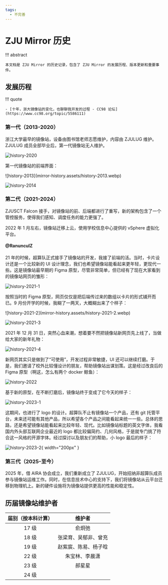 ```yaml
---
tags:
  - 不完善
---
```


# ZJU Mirror 历史

!!! abstract

    本文档是 ZJU Mirror 的历史记录，包含了 ZJU Mirror 的发展历程、版本更新和重要事件。

## 发展历程

!!! quote

    - [十年，浙大镜像站的变化，也聊聊我开发的过程 - CC98 论坛](https://www.cc98.org/topic/5586111)

### 第一代（2013-2020）

浙江大学最早的镜像站，设备由图书馆老师志愿维护，内容由 ZJULUG 维护。ZJULUG 成员全部毕业后，第一代镜像站无人维护。

![history-2020](mirror-history.assets/history-2020.webp)

第一代镜像站的前端界面：

<div class="grid cards" markdown>
![history-2013](mirror-history.assets/history-2013.webp)

![history-2014](mirror-history.assets/history-2014.webp)
</div>

### 第二代（2021-2024）

ZJUSCT Falcon 接手，对镜像站的前、后端都进行了重写，新的架构包含了一个管控服务，使得我们感知、调度任务的能力更强了。

2022 年 1 月左右，镜像站迁移上云，使用学校信息中心提供的 vSphere 虚拟化平台。

#### @RanunculZ

21 年的时候，超算队正式接手了镜像站的开发，我接了前端的活。当时，卡片设计还是一个比较新的 UI 设计理念，我们也希望镜像站能看起来更年轻，更现代一些。这是镜像站最早期的 Figma 原型，尽管非常简单，但已经有了现在大家看到的镜像站网页的雏形：

![history-2021-1](mirror-history.assets/history-2021-1.webp)

按照当时的 Figma 原型，网页仅仅是把后端传过来的数组以卡片的形式铺开而已。9 月份开学的时候，我糊了一两天，大概糊出来了个样子：

<div class="grid cards" markdown>
![history-2021-2](mirror-history.assets/history-2021-2.webp)

![history-2021-3](mirror-history.assets/history-2021-3.webp)
</div>

2021 年 12 月 31 日，突然心血来潮，想着要不然把镜像站新网页先上线了，当做给大家的新年礼物：

![history-2021-4](mirror-history.assets/history-2021-4.webp)

新网页其实只是做到了“可使用”，开发过程非常敏捷，UI 还可以继续打磨。于是，我们邀请了校外比较懂设计的朋友，帮助镜像站出谋划策。这是经过改良后的 Figma 原型（啊这，怎么有两个 docker 鲸鱼）：

![history-2022](mirror-history.assets/history-2022.webp)

基于新的原型，在不断打磨后，镜像站终于变成了它今天的样子：

![history-2023-1](mirror-history.assets/history-2023-1.webp)

这期间，也进行了 logo 的设计。超算队不止有镜像站一个产品，还有 git 托管平台，未来还可能有其他产品，所以希望各个产品之间能看起来统一一些。总体的思路，还是希望镜像站能看起来比较年轻、现代。比如镜像站标题的英文字体，我看国内外头部互联网企业最近的 logo 都比较偏简约、几何风格，于是就专门挑了符合这一风格的开源字体。经过探讨以及朋友们的帮助，小 logo 最后的样子：

![history-2023-2](mirror-history.assets/history-2023-2.webp){ width="200px" }

### 第三代（2025-至今）

2025 年，借 AIRA 协会成立，我们重新成立了 ZJULUG，开始招纳非超算队成员参与镜像站运维工作。同时，在信息技术中心的支持下，我们将镜像站从云平台迁移到物理机上。新的硬件设施将为镜像站提供更高的性能和稳定性。

## 历届镜像站维护者

| 届别（按本科计算） | 维护者 |
| :---: | :---: |
| 17 级 | 俞炯弛 |
| 18 级 | 张梁育、吴郁非、曾充 |
| 19 级 | 赵紫宸、陈易、杨子晗 |
| 22 级 | 朱宝林、李晨潇 |
| 23 级 | 郝星星 |
| 24 级 | |
